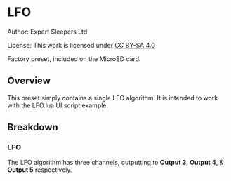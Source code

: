 # LFO
Author: Expert Sleepers Ltd

License: This work is licensed under [CC BY-SA 4.0](https://creativecommons.org/licenses/by-sa/4.0/?ref=chooser-v1) 

Factory preset, included on the MicroSD card.

## Overview
This preset simply contains a single LFO algorithm. It is intended to work with the LFO.lua UI script example.

## Breakdown

### LFO
The LFO algorithm has three channels, outputting to **Output 3**, **Output 4**, & **Output 5** respectively.
